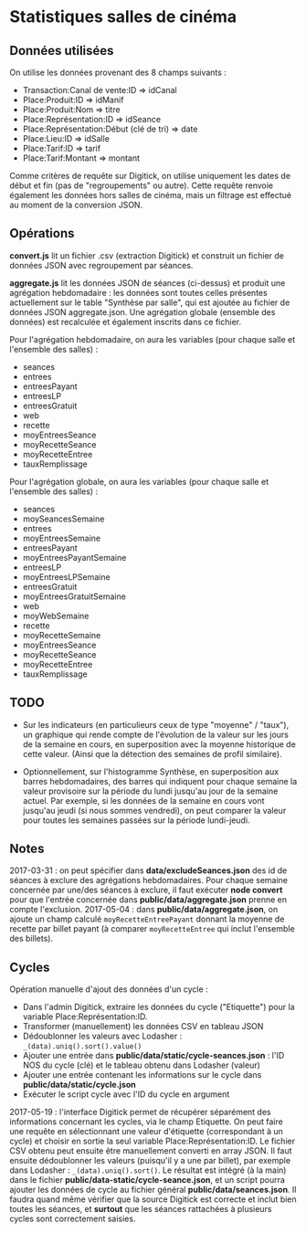 # Statistiques salles de cinéma

## Données utilisées

On utilise les données provenant des 8 champs suivants :

* Transaction:Canal de vente:ID => idCanal
* Place:Produit:ID => idManif
* Place:Produit:Nom => titre
* Place:Représentation:ID => idSeance
* Place:Représentation:Début (clé de tri) => date
* Place:Lieu:ID => idSalle
* Place:Tarif:ID => tarif
* Place:Tarif:Montant => montant

Comme critères de requête sur Digitick, on utilise uniquement les dates de début et fin (pas de "regroupements" ou autre). Cette requête renvoie également les données hors salles de cinéma, mais un filtrage est effectué au moment de la conversion JSON.

## Opérations

**convert.js** lit un fichier .csv (extraction Digitick) et construit un fichier de données JSON avec regroupement par séances.

**aggregate.js** lit les données JSON de séances (ci-dessus) et produit une agrégation hebdomadaire : les données sont toutes celles présentes actuellement sur le table "Synthèse par salle", qui est ajoutée au fichier de données JSON aggregate.json.
Une agrégation globale (ensemble des données) est recalculée et également inscrits dans ce fichier.

Pour l'agrégation hebdomadaire, on aura les variables (pour chaque salle et l'ensemble des salles) :

* seances
* entrees
* entreesPayant
* entreesLP
* entreesGratuit
* web
* recette
* moyEntreesSeance
* moyRecetteSeance
* moyRecetteEntree
* tauxRemplissage


Pour l'agrégation globale, on aura les variables (pour chaque salle et l'ensemble des salles) :

* seances
* moySeancesSemaine
* entrees
* moyEntreesSemaine
* entreesPayant
* moyEntreesPayantSemaine
* entreesLP
* moyEntreesLPSemaine
* entreesGratuit
* moyEntreesGratuitSemaine
* web
* moyWebSemaine
* recette
* moyRecetteSemaine
* moyEntreesSeance
* moyRecetteSeance
* moyRecetteEntree
* tauxRemplissage

## TODO

* Sur les indicateurs (en particulieurs ceux de type "moyenne" / "taux"), un graphique qui rende compte de l'évolution de la valeur sur les jours de la semaine en cours, en superposition avec la moyenne historique de cette valeur.
(Ainsi que la détection des semaines de profil similaire).

* Optionnellement, sur l'histogramme Synthèse, en superposition aux barres hebdomadaires, des barres qui indiquent pour chaque semaine la valeur provisoire sur la période du lundi jusqu'au jour de la semaine actuel. Par exemple, si les données de la semaine en cours vont jusqu'au jeudi (si nous sommes vendredi), on peut comparer la valeur pour toutes les semaines passées sur la période lundi-jeudi.


## Notes

2017-03-31 : on peut spécifier dans **data/excludeSeances.json** des id de séances à exclure des agrégations hebdomadaires. Pour chaque semaine concernée par une/des séances à exclure, il faut exécuter **node convert** pour que l'entrée concernée dans **public/data/aggregate.json** prenne en compte l'exclusion.
2017-05-04 : dans **public/data/aggregate.json**, on ajoute un champ calculé `moyRecetteEntreePayant` donnant la moyenne de recette par billet payant (à comparer `moyRecetteEntree` qui inclut l'ensemble des billets).

## Cycles

Opération manuelle d'ajout des données d'un cycle :


* Dans l'admin Digitick, extraire les données du cycle ("Etiquette") pour la variable Place:Représentation:ID.
* Transformer (manuellement) les données CSV en tableau JSON
* Dédoublonner les valeurs avec Lodasher : `_(data).uniq().sort().value()`
* Ajouter une entrée dans **public/data/static/cycle-seances.json** : l'ID NOS du cycle (clé) et le tableau obtenu dans Lodasher (valeur)
* Ajouter une entrée contenant les informations sur le cycle dans **public/data/static/cycle.json**
* Exécuter le script cycle avec l'ID du cycle en argument




2017-05-19 : l'interface Digitick permet de récupérer séparément des informations concernant les cycles, via le champ Etiquette.
On peut faire une requête en sélectionnant une valeur d'étiquette (correspondant à un cycle) et choisir en sortie la seul variable Place:Représentation:ID.
Le fichier CSV obtenu peut ensuite être manuellement converti en array JSON. Il faut ensuite dédoublonner les valeurs (puisqu'il y a une par billet), par exemple dans Lodasher :
`_(data).uniq().sort()`.
Le résultat est intégré (à la main) dans le fichier **public/data-static/cycle-seance.json**, et un script pourra ajouter les données de cycle au fichier général **public/data/seances.json**.
Il faudra quand même vérifier que la source Digitick est correcte et inclut bien toutes les séances, et **surtout** que les séances rattachées à plusieurs cycles sont correctement saisies.

